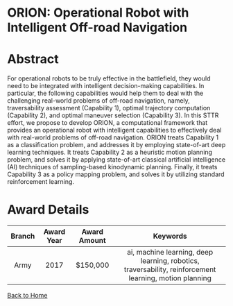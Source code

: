 
ORION: Operational Robot with Intelligent Off-road Navigation
=============================================================

# Abstract


For operational robots to be truly effective in the battlefield, they would need to be integrated with intelligent decision-making capabilities. In particular, the following capabilities would help them to deal with the challenging real-world problems of off-road navigation, namely, traversability assessment (Capability 1), optimal trajectory computation (Capability 2), and optimal maneuver selection (Capability 3). In this STTR effort, we propose to develop ORION, a computational framework that provides an operational robot with intelligent capabilities to effectively deal with real-world problems of off-road navigation. ORION treats Capability 1 as a classification problem, and addresses it by employing state-of-art deep learning techniques. It treats Capability 2 as a heuristic motion planning problem, and solves it by applying state-of-art classical artificial intelligence (AI) techniques of sampling-based kinodynamic planning. Finally, it treats Capability 3 as a policy mapping problem, and solves it by utilizing standard reinforcement learning.  

# Award Details

|Branch|Award Year|Award Amount|Keywords|
| :---: | :---: | :---: | :---: |
|Army|2017|$150,000|ai, machine learning, deep learning, robotics, traversability, reinforcement learning, motion planning|
  
  


[Back to Home](https://github.com/chrischow/dod_sbir_awards/CC/#1013)